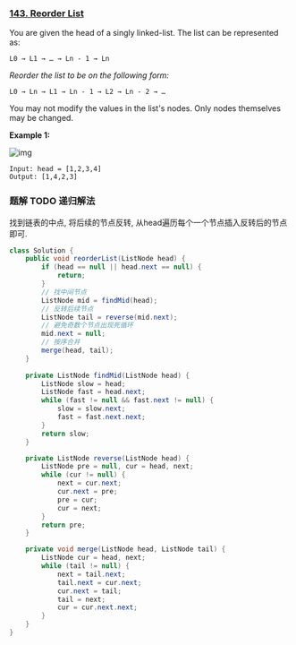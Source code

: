 ### [143. Reorder List](https://leetcode.com/problems/reorder-list/)

You are given the head of a singly linked-list. The list can be represented as:

```
L0 → L1 → … → Ln - 1 → Ln
```

*Reorder the list to be on the following form:*

```
L0 → Ln → L1 → Ln - 1 → L2 → Ln - 2 → …
```

You may not modify the values in the list's nodes. Only nodes themselves may be changed.

**Example 1:**

![img](https://assets.leetcode.com/uploads/2021/03/04/reorder1linked-list.jpg)

```
Input: head = [1,2,3,4]
Output: [1,4,2,3]
```

### 题解 TODO 递归解法
找到链表的中点, 将后续的节点反转, 从head遍历每个一个节点插入反转后的节点即可.
```java
class Solution {
    public void reorderList(ListNode head) {
        if (head == null || head.next == null) {
            return;
        }
        // 找中间节点
        ListNode mid = findMid(head);
        // 反转后续节点
        ListNode tail = reverse(mid.next);
        // 避免奇数个节点出现死循环
        mid.next = null;
        // 按序合并
        merge(head, tail);
    }
    
    private ListNode findMid(ListNode head) {
        ListNode slow = head;
        ListNode fast = head.next;
        while (fast != null && fast.next != null) {
            slow = slow.next;
            fast = fast.next.next;
        }
        return slow;
    }

    private ListNode reverse(ListNode head) {
        ListNode pre = null, cur = head, next;
        while (cur != null) {
            next = cur.next;
            cur.next = pre;
            pre = cur;
            cur = next;
        }
        return pre;
    }

    private void merge(ListNode head, ListNode tail) {
        ListNode cur = head, next;
        while (tail != null) {
            next = tail.next;
            tail.next = cur.next;
            cur.next = tail;
            tail = next;
            cur = cur.next.next;
        }
    }
}
```

